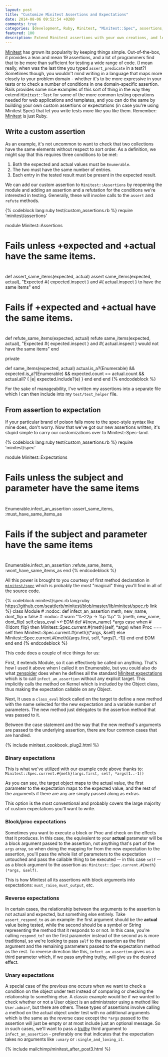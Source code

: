 ```yaml
---
layout: post
title: "Customize Minitest Assertions and Expectations"
date: 2014-08-06 09:52:54 +0200
comments: true
categories: [development, Ruby, Minitest, "Minitest::Spec", assertions, expectations, testing]
featured: 100
description: Extend Minitest assertions with your own creations, and learn to turn any assertion into a Minitest::Spec expectation.
---
```

[Minitest][1] has grown its popularity by keeping things simple.  Out-of-the-box, it provides a lean and mean 19 assertions, and a lot of programmers find that to be more than sufficient for testing a wide range of code.  (I mean really, when was the last time you typed ```assert_predicate``` in a test?)  Sometimes though, you wouldn't mind writing in a language that maps more closely to your problem domain - whether it's to be more expressive in your tests or to check a number of conditions in one domain-specific assertion.  Rails provides some nice examples of this sort of thing in the way they extend ```Minitest::Test``` for some of the more common testing operations needed for web applications and templates, and you can do the same by building your own custom assertions or expectations (in case you're using Minitest Spec) that let you write tests more like you like them.  Remember: [Minitest][1] is just Ruby.<!--more-->

## Write a custom assertion ##

As an example, it's not uncommon to want to check that two collections have the same elements without respect to sort order. As a definition, we might say that this requires three conditions to be met:

1. Both the expected and actual values must be ```Enumerable```.
2. The two must have the same number of entries.
3. Each entry in the tested result must be present in the expected result.

We can add our custom assertion to ```Minitest::Assertions``` by reopening the module and adding an assertion and a refutation for the conditions we're interested in testing.  Generally, these will involve calls to the ```assert``` and ```refute``` methods.

{% codeblock lang:ruby test/custom_assertions.rb %}
require 'minitest/assertions'

module Minitest::Assertions
  #
  #  Fails unless +expected and +actual have the same items.
  #
  def assert_same_items(expected, actual)
    assert same_items(expected, actual),
      "Expected #{ expected.inspect } and #{ actual.inspect } to have the same items"
  end

  #
  #  Fails if +expected and +actual have the same items.
  #
  def refute_same_items(expected, actual)
    refute same_items(expected, actual),
    "Expected #{ expected.inspect } and #{ actual.inspect } would not have the same items"
  end

  private

  def same_items(expected, actual)
    actual.is_a?(Enumerable) && expected.is_a?(Enumerable) &&
	  expected.count == actual.count && actual.all? { |e| expected.include?(e) }
	end
  end
end
{% endcodeblock %}

For the sake of manageability, I've written my assertions into a separate file which I can then include into my ```test/test_helper``` file.

## From assertion to expectation ##

If your particular brand of poison falls more to the spec-style syntax like mine does, don't worry.  Now that we've got our new assertions written, it's stupid simple to carry our customizations over to Minitest::Spec-land.

{% codeblock lang:ruby test/custom_assertions.rb %}
require 'minitest/spec'

module Minitest::Expectations
  #
  #  Fails unless the subject and parameter have the same items
  #
  Enumerable.infect_an_assertion :assert_same_items, :must_have_same_items_as

  #
  #  Fails if the subject and parameter have the same items
  #
  Enumerable.infect_an_assertion :refute_same_items, :wont_have_same_items_as
end
{% endcodeblock %}

All this power is brought to you courtesy of first method declaration in [```minitest/spec```][2] which is probably the most "magical" thing you'll find in all of the source code.

{% codeblock minitest/spec.rb lang:ruby https://github.com/seattlerb/minitest/blob/master/lib/minitest/spec.rb link %}
class Module # :nodoc:
  def infect_an_assertion meth, new_name, dont_flip = false # :nodoc:
    # warn "%-22p -> %p %p" % [meth, new_name, dont_flip]
    self.class_eval <<-EOM
      def #{new_name} *args
        case
        when #{!!dont_flip} then
          Minitest::Spec.current.#{meth}(self, *args)
        when Proc === self then
          Minitest::Spec.current.#{meth}(*args, &self)
        else
          Minitest::Spec.current.#{meth}(args.first, self, *args[1..-1])
        end
      end
    EOM
  end
end
{% endcodeblock %}

This code does a couple of nice things for us:

First, it extends Module, so it can effectively be called on anything.  That's how I used it above when I called it on Enumerable, but you could also do what [zenspider][3] does when he defines all the standard [Minitest expectations][4] which is to call ```infect_an_assertion``` without any explicit target.  This implicitly calls the method on Kernel which is included by the Object class, thus making the expectation callable on any Object.

Next, It uses a ```class_eval``` block called on the target to define a new method with the name selected for the new expectation and a variable number of parameters.  The new method just delegates to the assertion method that was passed to it.

Between the case statement and the way that the new method's arguments are passed to the underlying assertion, there are four common cases that are handled.

{% include minitest_cookbook_plug2.html %}

### Binary expectations ###

This is what we've utilized with our example code above thanks to: ```Minitest::Spec.current.#{meth}(args.first, self, *args[1..-1])```

As you can see, the target object maps to the actual value, the first parameter to the expectation maps to the expected value, and the rest of the arguments if there are any are simply passed along as extras.

This option is the most conventional and probably covers the large majority of custom expectations you'll want to write.

### Block/proc expectations ###

Sometimes you want to execute a block or Proc and check on the effects that it produces.  In this case, the equivalent to your **actual** parameter will be a block argument passed to the assertion, not anything that's part of the ```args``` array, so when doing the mapping for from the new expectation to the assertion, you'll pass the whole list of parameters to the expectation untouched and pass the callable thing to be executed -- in this case ```self``` -- as a block argument to the assertion as: ```Minitest::Spec.current.#{meth}(*args, &self)```.

This is how Minitest all its assertions with block arguments into expectations: ```must_raise```, ```must_output```, etc.

### Reverse expectations ###

In certain cases, the relationship between the arguments to the assertion is not actual and expected, but something else entirely.  Take ```assert_respond_to``` as an example: the first argument should be the **actual** value being tested, while the second should be a symbol or String representing the method that it responds to or not.  In this case, you're calling ```respond_to?``` on the first parameter instead of the second as is more traditional, so we're looking to pass ```self``` to the assertion as the first argument and the remaining parameters passed to the expectation method as the rest.  To reverse direction like this, ```infect_an_assertion``` gives us a third parameter which, if we pass anything [truthy][5], will give us the desired effect.

### Unary expectations ###

A special case of the previous one occurs when we want to check a condition on the object under test instead of comparing or checking the relationship to something else.  A classic example would be if we wanted to check whether or not a User object is an administrator using a method like ```User.admin?```, but there are others.  These types of assertions involve calling a method on the actual object under test with no additional arguments which is the same as the reverse case except the ```*args``` passed to the assertion will just be empty or at most include just an optional message.  So in such cases, we'll want to pass a [truthy][5] third argument to ```infect_an_assertion``` - preferably one that indicates that the expectation takes no arguments like ```:unary``` or ```:single_and_loving_it```.

{% include mailchimp/minitest_after_post3.html %}

[1]: https://github.com/seattlerb/minitest
[2]: https://github.com/seattlerb/minitest/blob/master/lib/minitest/spec.rb
[3]: https://github.com/zenspider
[4]: https://github.com/seattlerb/minitest/blob/master/lib/minitest/expectations.rb
[5]: https://gist.github.com/jfarmer/2647362
